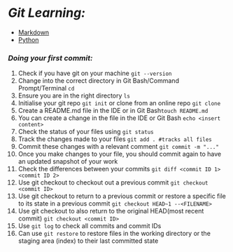 # *Git Learning:*

* [Markdown](../learning_markdown/README)
* [Python](../learning_python/README.md)
### *Doing your first commit:*
1. Check if you have git on your machine `git --version`
2. Change into the correct directory in Git Bash/Command Prompt/Terminal `cd`
3. Ensure you are in the right directory `ls`
4. Initialise your git repo `git init` or clone from an online repo `git clone`
5. Create a README.md file in the IDE or in Git Bash`touch README.md`
6. You can create a change in the file in the IDE or Git Bash `echo <insert content>`
7. Check the status of your files using `git status`
8. Track the changes made to your files `git add . #tracks all files`
9. Commit these changes with a relevant comment `git commit -m "..."`
10. Once you make changes to your file, you should commit again to have an updated snapshot of your work
11. Check the differences between your commits `git diff <commit ID 1> <commit ID 2>`
12. Use git checkout to checkout out a previous commit `git checkout <commit ID>`
13. Use git checkout to return to a previous commit or restore a specific file to its state in a previous commit `git checkout HEAD~1 --<FILENAME>`
14. Use git checkout to also return to the original HEAD(most recent commit) `git checkout <commit ID>`
15. Use `git log` to check all commits and commit IDs
16. Can use `git restore` to restore files in the working directory or the staging area (index) to their last committed state

